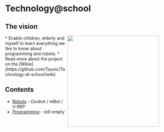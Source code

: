 # Technology@school

## The vision
<img align="right" width="300" src="https://tauvicr.files.wordpress.com/2017/11/3a35ef6300000578-0-image-m-56_1478708896714.jpg">
* Enable children, elderly  and myself to learn everything we like to know about programming and robots.
* Read more about the project on the [Wikie](https://github.com/Tauvic/Technology-at-school/wiki)

## Contents


* [Robots](./Robots) - Ozobot / mBot / V-REP
* [Programming](./Programming/README.md) - still empty


